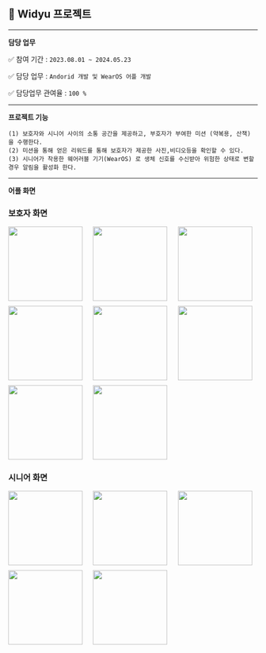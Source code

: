 ## 🎯 Widyu 프로젝트
-----

**담당 업무**

✅ 참여 기간 : `2023.08.01 ~ 2024.05.23` 

✅ 담당 업무 : `Andorid 개발 및 WearOS 어플 개발`
        
✅ 담당업무 관여율 : `100 %`

-----

**프로젝트 기능**

```
(1) 보호자와 시니어 사이의 소통 공간을 제공하고, 부호자가 부여한 미션 (약복용, 산책) 을 수행한다.  
(2) 미션을 통해 얻은 리워드를 통해 보호자가 제공한 사진,비디오등을 확인할 수 있다.  
(3) 시니어가 착용한 웨어러블 기기(WearOS) 로 생체 신호를 수신받아 위험한 상태로 변할경우 알림을 활성화 한다.  
```

-----

**어플 화면**

### 보호자 화면
<div style="display: grid; grid-template-columns: repeat(3, 1fr); grid-gap: 10px;">
        <img src="https://github.com/user-attachments/assets/293e0ea4-ca98-47bd-a6c6-e4feabdaa5bb" style="width: 150px;">
        <img src="https://github.com/user-attachments/assets/8ed7ddfd-3720-4340-9bc5-1cb2e8f5a382" style="width: 150px;">
        <img src="https://github.com/user-attachments/assets/6dd46510-dda2-45ab-be04-ea8cb1b83c15" style="width: 150px;">
        <img src="https://github.com/user-attachments/assets/cac2b8cf-44c5-4670-9406-22aff84e8fe7" style="width: 150px;">
        <img src="https://github.com/user-attachments/assets/54485c38-e69b-4f39-99e7-38e4f3188eee" style="width: 150px;">
        <img src="https://github.com/user-attachments/assets/253c7973-536a-4f80-aa4a-e70a0d6761f4" style="width: 150px;">
        <img src="https://github.com/user-attachments/assets/29c8c3ae-1daf-4479-b1b0-98d3bf8ef1ce" style="width: 150px;">
        <img src="https://github.com/user-attachments/assets/8dd5d6e2-796a-4610-a961-c1816c2c98d5" style="width: 150px;">
</div>

### 시니어 화면

<div style="display: grid; grid-template-columns: repeat(3, 1fr); grid-gap: 10px;">
        <img src="https://github.com/user-attachments/assets/456f128d-885f-4ef4-ba76-e2cc44ab158c" style="width: 150px;">
        <img src="https://github.com/user-attachments/assets/23a66bfc-2cfc-455a-b130-4c32d20ac3e2" style="width: 150px;">
        <img src="https://github.com/user-attachments/assets/6209c51c-2f16-4d41-b9db-5647ec1b8d97" style="width: 150px;">
        <img src="https://github.com/user-attachments/assets/0a52b841-8e3b-4945-bf45-201102436736" style="width: 150px;">
        <img src="https://github.com/user-attachments/assets/470dd6a5-ab18-4c68-849f-a8d04644a36d" style="width: 150px;">
</div>

